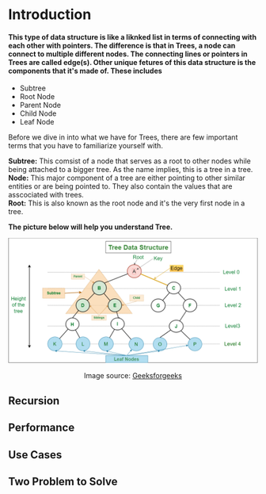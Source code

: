 # **Introduction**
#### This type of data structure is like a liknked  list in terms of connecting with each other with pointers. The difference is that in Trees, a node can connect to multiple different nodes. The connecting lines or pointers in Trees are called edge(s). Other unique fetures of this data structure is the components that it's made of. These includes
* Subtree
* Root Node
* Parent Node
* Child Node
* Leaf Node

Before we dive in into what we have for Trees, there are few important terms that you have to familiarize yourself with.

**Subtree:** This comsist of a node that serves as a root to other nodes while being attached to a bigger tree. As the name implies, this is a tree in a tree. \
**Node:** This major component of a tree are either pointing to other similar entities or are being pointed to. They also contain the values that are asscociated with trees. \
**Root:** This is also known as the root node and it's the very first node in a tree.

**The picture below will help you understand Tree.**

![Picture](tree.png)
<div align="center">Image source: <a href="https://www.geeksforgeeks.org/introduction-to-tree-data-structure-and-algorithm-tutorials/">Geeksforgeeks</a></div>

## **Recursion**
 
## **Performance**


## **Use Cases**

## **Two Problem to Solve**
